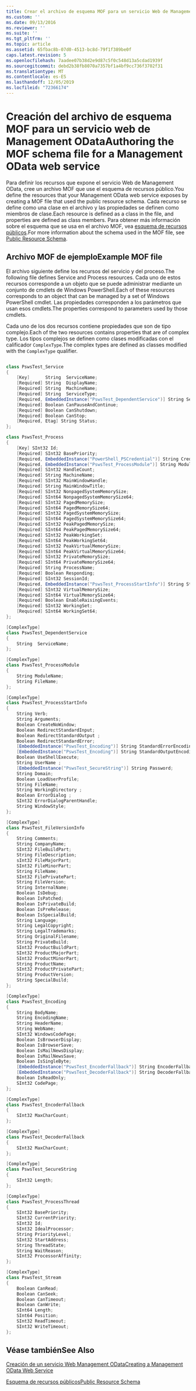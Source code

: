 ```yaml
---
title: Crear el archivo de esquema MOF para un servicio Web de Management OData | Microsoft Docs
ms.custom: ''
ms.date: 09/13/2016
ms.reviewer: ''
ms.suite: ''
ms.tgt_pltfrm: ''
ms.topic: article
ms.assetid: 65fbac8b-07d0-4513-bc8d-79f1f389be0f
caps.latest.revision: 5
ms.openlocfilehash: 7aadee07b38d2e9d87c5f0c548d13a5cdad1939f
ms.sourcegitcommit: debd2b38fb8070a7357bf1a4bf9cc736f3702f31
ms.translationtype: MT
ms.contentlocale: es-ES
ms.lasthandoff: 12/05/2019
ms.locfileid: "72366174"
---
```

# <a name="authoring-the-mof-schema-file-for-a-management-odata-web-service"></a><span data-ttu-id="f6d0e-102">Creación del archivo de esquema MOF para un servicio web de Management OData</span><span class="sxs-lookup"><span data-stu-id="f6d0e-102">Authoring the MOF schema file for a Management OData web service</span></span>

<span data-ttu-id="f6d0e-103">Para definir los recursos que expone el servicio Web de Management OData, cree un archivo MOF que use el esquema de recursos público.</span><span class="sxs-lookup"><span data-stu-id="f6d0e-103">You define the resources that your Management OData web service exposes by creating a MOF file that used the public resource schema.</span></span> <span data-ttu-id="f6d0e-104">Cada recurso se define como una clase en el archivo y las propiedades se definen como miembros de clase.</span><span class="sxs-lookup"><span data-stu-id="f6d0e-104">Each resource is defined as a class in the file, and properties are defined as class members.</span></span> <span data-ttu-id="f6d0e-105">Para obtener más información sobre el esquema que se usa en el archivo MOF, vea [esquema de recursos públicos](./public-resource-schema.md).</span><span class="sxs-lookup"><span data-stu-id="f6d0e-105">For more information about the schema used in the MOF file, see [Public Resource Schema](./public-resource-schema.md).</span></span>

## <a name="example-mof-file"></a><span data-ttu-id="f6d0e-106">Archivo MOF de ejemplo</span><span class="sxs-lookup"><span data-stu-id="f6d0e-106">Example MOF file</span></span>

<span data-ttu-id="f6d0e-107">El archivo siguiente define los recursos del servicio y del proceso.</span><span class="sxs-lookup"><span data-stu-id="f6d0e-107">The following file defines Service and Process resources.</span></span> <span data-ttu-id="f6d0e-108">Cada uno de estos recursos corresponde a un objeto que se puede administrar mediante un conjunto de cmdlets de Windows PowerShell.</span><span class="sxs-lookup"><span data-stu-id="f6d0e-108">Each of these resources corresponds to an object that can be managed by a set of Windows PowerShell cmdlet.</span></span> <span data-ttu-id="f6d0e-109">Las propiedades corresponden a los parámetros que usan esos cmdlets.</span><span class="sxs-lookup"><span data-stu-id="f6d0e-109">The properties correspond to parameters used by those cmdlets.</span></span>

<span data-ttu-id="f6d0e-110">Cada uno de los dos recursos contiene propiedades que son de tipo complejo.</span><span class="sxs-lookup"><span data-stu-id="f6d0e-110">Each of the two resources contains properties that are of complex type.</span></span> <span data-ttu-id="f6d0e-111">Los tipos complejos se definen como clases modificadas con el calificador `ComplexType`.</span><span class="sxs-lookup"><span data-stu-id="f6d0e-111">The complex types are defined as classes modified with the `ComplexType` qualifier.</span></span>

```csharp

class PswsTest_Service
{
    [Key]      String  ServiceName;
    [Required] String  DisplayName;
    [Required] String  MachineName;
    [Required] String  ServiceType;
    [Required, EmbeddedInstance("PswsTest_DependentService")] String ServicesDependentOn [];
    [Required] Boolean CanPauseAndContinue;
    [Required] Boolean CanShutdown;
    [Required] Boolean CanStop;
    [Required, Etag] String Status;
};

class PswsTest_Process
{
    [Key] SInt32 Id;
    [Required] SInt32 BasePriority;
    [Required, EmbeddedInstance("PowerShell_PSCredential")] String Credential;
    [Required, EmbeddedInstance("PswsTest_ProcessModule")] String Modules[];
    [Required] SInt32 HandleCount;
    [Required] String MachineName;
    [Required] SInt32 MainWindowHandle;
    [Required] String MainWindowTitle;
    [Required] SInt32 NonpagedSystemMemorySize;
    [Required] SInt64 NonpagedSystemMemorySize64;
    [Required] SInt32 PagedMemorySize;
    [Required] SInt64 PagedMemorySize64;
    [Required] SInt32 PagedSystemMemorySize;
    [Required] SInt64 PagedSystemMemorySize64;
    [Required] SInt32 PeakPagedMemorySize;
    [Required] SInt64 PeakPagedMemorySize64;
    [Required] SInt32 PeakWorkingSet;
    [Required] SInt64 PeakWorkingSet64;
    [Required] SInt32 PeakVirtualMemorySize;
    [Required] SInt64 PeakVirtualMemorySize64;
    [Required] SInt32 PrivateMemorySize;
    [Required] SInt64 PrivateMemorySize64;
    [Required] String ProcessName;
    [Required] Boolean Responding;
    [Required] SInt32 SessionId;
    [Required, EmbeddedInstance("PswsTest_ProcessStartInfo")] String StartInfo;
    [Required] SInt32 VirtualMemorySize;
    [Required] SInt64 VirtualMemorySize64;
    [Required] Boolean EnableRaisingEvents;
    [Required] SInt32 WorkingSet;
    [Required] SInt64 WorkingSet64;
};

[ComplexType]
class PswsTest_DependentService
{
    String  ServiceName;
};

[ComplexType]
class PswsTest_ProcessModule
{
    String ModuleName;
    String FileName;
};

[ComplexType]
class PswsTest_ProcessStartInfo
{
    String Verb;
    String Arguments;
    Boolean CreateNoWindow;
    Boolean RedirectStandardInput;
    Boolean RedirectStandardOutput ;
    Boolean RedirectStandardError;
    [EmbeddedInstance("PswsTest_Encoding")] String StandardErrorEncoding;
    [EmbeddedInstance("PswsTest_Encoding")] String StandardOutputEncoding;
    Boolean UseShellExecute;
    String UserName ;
    [EmbeddedInstance("PswsTest_SecureString")] String Password;
    String Domain;
    Boolean LoadUserProfile;
    String FileName;
    String WorkingDirectory ;
    Boolean ErrorDialog ;
    SInt32 ErrorDialogParentHandle;
    String WindowStyle;
};

[ComplexType]
class PswsTest_FileVersionInfo
{
    String Comments;
    String CompanyName;
    SInt32 FileBuildPart;
    String FileDescription;
    sInt32 FileMajorPart;
    SInt32 FileMinorPart;
    String FileName;
    SInt32 FilePrivatePart;
    String FileVersion;
    String InternalName;
    Boolean IsDebug;
    Boolean IsPatched;
    Boolean IsPrivateBuild;
    Boolean IsPreRelease;
    Boolean IsSpecialBuild;
    String Language;
    String LegalCopyright;
    String LegalTrademarks;
    String OriginalFilename;
    String PrivateBuild;
    SInt32 ProductBuildPart;
    SInt32 ProductMajorPart;
    SInt32 ProductMinorPart;
    String ProductName;
    SInt32 ProductPrivatePart;
    String ProductVersion;
    String SpecialBuild;
};

[ComplexType]
class PswsTest_Encoding
{
    String BodyName;
    String EncodingName;
    String HeaderName;
    String WebName;
    SInt32 WindowsCodePage;
    Boolean IsBrowserDisplay;
    Boolean IsBrowserSave;
    Boolean IsMailNewsDisplay;
    Boolean IsMailNewsSave;
    Boolean IsSingleByte;
    [EmbeddedInstance("PswsTest_EncoderFallback")] String EncoderFallback;
    [EmbeddedInstance("PswsTest_DecoderFallback")] String DecoderFallback;
    Boolean IsReadOnly;
    SInt32 CodePage;
};

[ComplexType]
class PswsTest_EncoderFallback
{
    SInt32 MaxCharCount;
};

[ComplexType]
class PswsTest_DecoderFallback
{
    SInt32 MaxCharCount;
};

[ComplexType]
class PswsTest_SecureString
{
    SInt32 Length;
};

[ComplexType]
class PswsTest_ProcessThread
{
    SInt32 BasePriority;
    SInt32 CurrentPriority;
    SInt32 Id;
    SInt32 IdealProcessor;
    String PriorityLevel;
    SInt32 StartAddress;
    String ThreadState;
    String WaitReason;
    SInt32 ProcessorAffinity;
};

[ComplexType]
class PswsTest_Stream
{
    Boolean CanRead;
    Boolean CanSeek;
    Boolean CanTimeout;
    Boolean CanWrite;
    SInt64 Length;
    SInt64 Position;
    SInt32 ReadTimeout;
    SInt32 WriteTimeout;
};

```

## <a name="see-also"></a><span data-ttu-id="f6d0e-112">Véase también</span><span class="sxs-lookup"><span data-stu-id="f6d0e-112">See Also</span></span>

[<span data-ttu-id="f6d0e-113">Creación de un servicio Web Management OData</span><span class="sxs-lookup"><span data-stu-id="f6d0e-113">Creating a Management OData Web Service</span></span>](./creating-a-management-odata-web-service.md)

[<span data-ttu-id="f6d0e-114">Esquema de recursos públicos</span><span class="sxs-lookup"><span data-stu-id="f6d0e-114">Public Resource Schema</span></span>](./public-resource-schema.md)